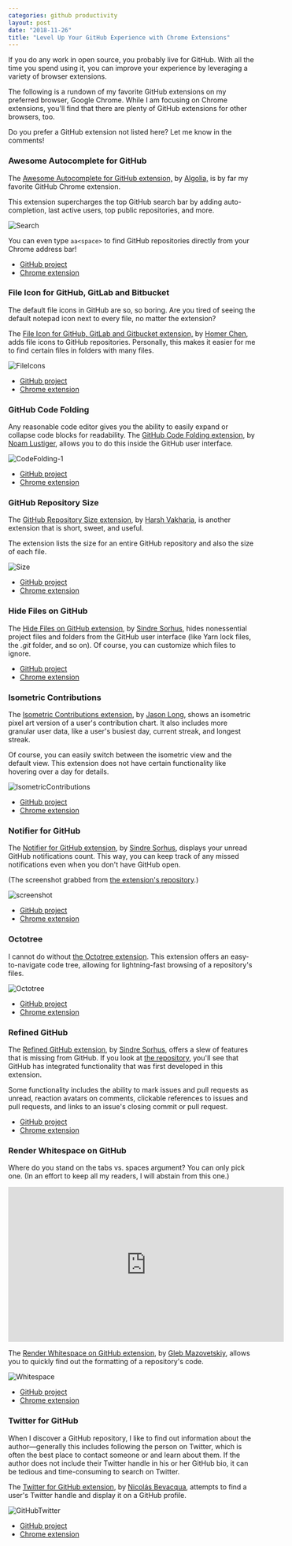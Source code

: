 ```yaml
---
categories: github productivity
layout: post
date: "2018-11-26"
title: "Level Up Your GitHub Experience with Chrome Extensions"
---
```


If you do any work in open source, you probably live for GitHub. With all the time you spend using it, you can improve your experience by leveraging a variety of browser extensions.

The following is a rundown of my favorite GitHub extensions on my preferred browser, Google Chrome. While I am focusing on Chrome extensions, you'll find that there are plenty of GitHub extensions for other browsers, too.

Do you prefer a GitHub extension not listed here? Let me know in the comments!

### Awesome Autocomplete for GitHub ###

The [Awesome Autocomplete for GitHub extension,](https://chrome.google.com/webstore/detail/awesome-autocomplete-for/djkfdjpoelphhdclfjhnffmnlnoknfnd?hl=en) by [Algolia,](https://www.algolia.com/) is by far my favorite GitHub Chrome extension.

This extension supercharges the top GitHub search bar by adding auto-completion, last active users, top public repositories, and more.

![Search](/../assets/Search.png)

You can even type `aa<space>` to find GitHub repositories directly from your Chrome address bar!

* [GitHub project](https://github.com/algolia/github-awesome-autocomplete)
* [Chrome extension](https://chrome.google.com/webstore/detail/awesome-autocomplete-for/djkfdjpoelphhdclfjhnffmnlnoknfnd?hl=en)

### File Icon for GitHub, GitLab and Bitbucket ###

The default file icons in GitHub are so, so boring. Are you tired of seeing the default notepad icon next to every file, no matter the extension?

The [File Icon for GitHub, GitLab and Gitbucket extension,](https://chrome.google.com/webstore/detail/file-icon-for-github-gitl/ficfmibkjjnpogdcfhfokmihanoldbfe?hl=en) by [Homer Chen,](https://twitter.com/xxhomey19) adds file icons to GitHub repositories. Personally, this makes it easier for me to find certain files in folders with many files.

![FileIcons](../assets/FileIcons.png)

* [GitHub project](https://github.com/xxhomey19/github-file-icon)
* [Chrome extension](https://chrome.google.com/webstore/detail/file-icon-for-github-gitl/ficfmibkjjnpogdcfhfokmihanoldbfe?hl=en)

### GitHub Code Folding ###

Any reasonable code editor gives you the ability to easily expand or collapse code blocks for readability. The [GitHub Code Folding extension](https://chrome.google.com/webstore/detail/github-code-folding/lefcpjbffalgdcdgidjdnmabfenecjdf/), by [Noam Lustiger](https://github.com/noam3127), allows you to do this inside the GitHub user interface.

![CodeFolding-1](../assets/CodeFolding-1.gif)

* [GitHub project](https://github.com/noam3127/github-code-folding)
* [Chrome extension](https://chrome.google.com/webstore/detail/github-code-folding/lefcpjbffalgdcdgidjdnmabfenecjdf/)

### GitHub Repository Size ###

The [GitHub Repository Size extension](https://chrome.google.com/webstore/detail/github-repository-size/apnjnioapinblneaedefcnopcjepgkci?hl=en), by [Harsh Vakharia](https://twitter.com/harshjv), is another extension that is short, sweet, and useful.

The extension lists the size for an entire GitHub repository and also the size of each file.

![Size](../assets/Size.png)

* [GitHub project](https://github.com/harshjv/github-repo-size)
* [Chrome extension](https://chrome.google.com/webstore/detail/github-repository-size/apnjnioapinblneaedefcnopcjepgkci?hl=en)

### Hide Files on GitHub ###

The [Hide Files on GitHub extension](https://chrome.google.com/webstore/detail/hide-files-on-github/lpnakhpaodhdkleejaehlapdhbgjbddp), by [Sindre Sorhus](https://twitter.com/sindresorhus), hides nonessential project files and folders from the GitHub user interface (like Yarn lock files, the *.git* folder, and so on). Of course, you can customize which files to ignore.

* [GitHub project](https://github.com/sindresorhus/hide-files-on-github)
* [Chrome extension](https://chrome.google.com/webstore/detail/hide-files-on-github/lpnakhpaodhdkleejaehlapdhbgjbddp)

### Isometric Contributions ###

The [Isometric Contributions extension](https://chrome.google.com/webstore/detail/isometric-contributions/mjoedlfflcchnleknnceiplgaeoegien), by [Jason Long](https://twitter.com/jasonlong), shows an isometric pixel art version of a user's contribution chart. It also includes more granular user data, like a user's busiest day, current streak, and longest streak.

Of course, you can easily switch between the isometric view and the default view. This extension does not have certain functionality like hovering over a day for details.

![IsometricContributions](../assets/IsometricContributions.png)

* [GitHub project](https://github.com/jasonlong/isometric-contributions)
* [Chrome extension](https://chrome.google.com/webstore/detail/isometric-contributions/mjoedlfflcchnleknnceiplgaeoegien)

### Notifier for GitHub ###

The [Notifier for GitHub extension](https://chrome.google.com/webstore/detail/notifier-for-github/lmjdlojahmbbcodnpecnjnmlddbkjhnn?hl=en), by [Sindre Sorhus](https://twitter.com/sindresorhus), displays your unread GitHub notifications count. This way, you can keep track of any missed notifications even when you don't have GitHub open.

(The screenshot grabbed from [the extension's repository](https://github.com/sindresorhus/notifier-for-github).)

![screenshot](../assets/screenshot.png)

* [GitHub project](https://github.com/sindresorhus/notifier-for-github)
* [Chrome extension](https://chrome.google.com/webstore/detail/notifier-for-github/lmjdlojahmbbcodnpecnjnmlddbkjhnn?hl=en)

### Octotree ###

I cannot do without [the Octotree extension](https://chrome.google.com/webstore/detail/octotree/bkhaagjahfmjljalopjnoealnfndnagc?hl=en-US). This extension offers an easy-to-navigate code tree, allowing for lightning-fast browsing of a repository's files.

![Octotree](../assets/Octotree.png)

* [GitHub project](https://github.com/ovity/octotree)
* [Chrome extension](https://chrome.google.com/webstore/detail/octotree/bkhaagjahfmjljalopjnoealnfndnagc?hl=en-US)

### Refined GitHub ###

The [Refined GitHub extension](https://chrome.google.com/webstore/detail/refined-github/hlepfoohegkhhmjieoechaddaejaokhf), by [Sindre Sorhus](https://twitter.com/sindresorhus), offers a slew of features that is missing from GitHub. If you look at [the repository](https://github.com/sindresorhus/refined-github), you'll see that GitHub has integrated functionality that was first developed in this extension.

Some functionality includes the ability to mark issues and pull requests as unread, reaction avatars on comments, clickable references to issues and pull requests, and links to an issue's closing commit or pull request.

* [GitHub project](https://github.com/sindresorhus/refined-github)
* [Chrome extension](https://chrome.google.com/webstore/detail/refined-github/hlepfoohegkhhmjieoechaddaejaokhf)

### Render Whitespace on GitHub ###

Where do you stand on the tabs vs. spaces argument? You can only pick one. (In an effort to keep all my readers, I will abstain from this one.)

<iframe width="560" height="315" src="https://www.youtube.com/embed/SsoOG6ZeyUI" frameborder="0" allow="accelerometer; autoplay; encrypted-media; gyroscope; picture-in-picture" allowfullscreen></iframe>

The [Render Whitespace on GitHub extension](https://chrome.google.com/webstore/detail/render-whitespace-on-gith/ifdbipohclgnokjgpejhnbjdlgjkkhom), by [Gleb Mazovetskiy](https://twitter.com/glebm), allows you to quickly find out the formatting of a repository's code.

![Whitespace](../assets/Whitespace.png)

* [GitHub project](https://github.com/glebm/render-whitespace-on-github)
* [Chrome extension](https://chrome.google.com/webstore/detail/render-whitespace-on-gith/ifdbipohclgnokjgpejhnbjdlgjkkhom)

### Twitter for GitHub ###

When I discover a GitHub repository, I like to find out information about the author—generally this includes following the person on Twitter, which is often the best place to contact someone or and learn about them. If the author does not include their Twitter handle in his or her GitHub bio, it can be tedious and time-consuming to search on Twitter.

The [Twitter for GitHub extension](https://chrome.google.com/webstore/detail/twitter-for-github/joalalcafnlmimkfkihjbdgmphgedojc), by [Nicolás Bevacqua](https://twitter.com/nzgb), attempts to find a user's Twitter handle and display it on a GitHub profile.

![GitHubTwitter](../assets/GitHubTwitter.png)

* [GitHub project](https://github.com/bevacqua/twitter-for-github)
* [Chrome extension](https://chrome.google.com/webstore/detail/twitter-for-github/joalalcafnlmimkfkihjbdgmphgedojc)
